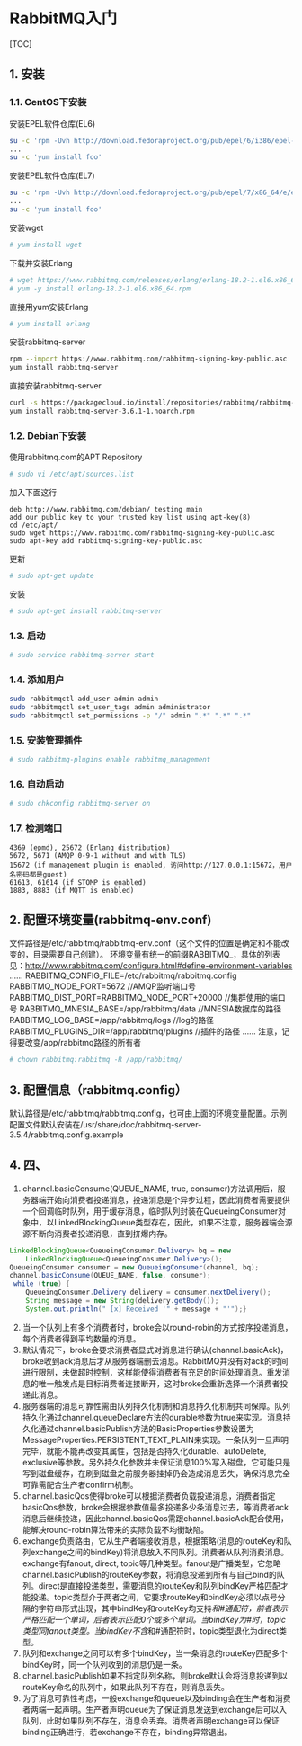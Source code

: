 # RabbitMQ入门

[TOC]

## 1. 安装

### 1.1. CentOS下安装

安装EPEL软件仓库(EL6)

```sh
su -c 'rpm -Uvh http://download.fedoraproject.org/pub/epel/6/i386/epel-release-6-8.noarch.rpm'
...
su -c 'yum install foo'
```

安装EPEL软件仓库(EL7)

```sh
su -c 'rpm -Uvh http://download.fedoraproject.org/pub/epel/7/x86_64/e/epel-release-7-5.noarch.rpm'
...
su -c 'yum install foo'
```

安装wget

```sh
# yum install wget
```

下载并安装Erlang

```sh
# wget https://www.rabbitmq.com/releases/erlang/erlang-18.2-1.el6.x86_64.rpm
# yum -y install erlang-18.2-1.el6.x86_64.rpm
```

直接用yum安装Erlang

```sh
# yum install erlang
```

安装rabbitmq-server

```sh
rpm --import https://www.rabbitmq.com/rabbitmq-signing-key-public.asc
yum install rabbitmq-server
```

直接安装rabbitmq-server

```sh
curl -s https://packagecloud.io/install/repositories/rabbitmq/rabbitmq-server/script.rpm.sh | sudo bash
yum install rabbitmq-server-3.6.1-1.noarch.rpm
```

### 1.2. Debian下安装

使用rabbitmq.com的APT Repository

```sh
# sudo vi /etc/apt/sources.list
```

加入下面这行

```text
deb http://www.rabbitmq.com/debian/ testing main
add our public key to your trusted key list using apt-key(8)
cd /etc/apt/
sudo wget https://www.rabbitmq.com/rabbitmq-signing-key-public.asc
sudo apt-key add rabbitmq-signing-key-public.asc
```

更新

```sh
# sudo apt-get update
```

安装

```sh
# sudo apt-get install rabbitmq-server
```

### 1.3. 启动

```sh
# sudo service rabbitmq-server start
```

### 1.4. 添加用户

```sh
sudo rabbitmqctl add_user admin admin
sudo rabbitmqctl set_user_tags admin administrator
sudo rabbitmqctl set_permissions -p "/" admin ".*" ".*" ".*"
```

### 1.5. 安装管理插件

```sh
# sudo rabbitmq-plugins enable rabbitmq_management
```

### 1.6. 自动启动

```sh
# sudo chkconfig rabbitmq-server on
```

### 1.7. 检测端口

```text
4369 (epmd), 25672 (Erlang distribution)
5672, 5671 (AMQP 0-9-1 without and with TLS)
15672 (if management plugin is enabled, 访问http://127.0.0.1:15672，用户名密码都是guest)
61613, 61614 (if STOMP is enabled)
1883, 8883 (if MQTT is enabled)
```

## 2. 配置环境变量(rabbitmq-env.conf)

文件路径是/etc/rabbitmq/rabbitmq-env.conf（这个文件的位置是确定和不能改变的，目录需要自己创建）。
环境变量有统一的前缀RABBITMQ_，具体的列表见：http://www.rabbitmq.com/configure.html#define-environment-variables
……
RABBITMQ_CONFIG_FILE=/etc/rabbitmq/rabbitmq.config
RABBITMQ_NODE_PORT=5672                            //AMQP监听端口号
RABBITMQ_DIST_PORT=RABBITMQ_NODE_PORT+20000        //集群使用的端口号
RABBITMQ_MNESIA_BASE=/app/rabbitmq/data            //MNESIA数据库的路径
RABBITMQ_LOG_BASE=/app/rabbitmq/logs               //log的路径
RABBITMQ_PLUGINS_DIR=/app/rabbitmq/plugins         //插件的路径
……
注意，记得要改变/app/rabbitmq路径的所有者

```sh
# chown rabbitmq:rabbitmq -R /app/rabbitmq/
```

## 3. 配置信息（rabbitmq.config）

默认路径是/etc/rabbitmq/rabbitmq.config，也可由上面的环境变量配置。示例配置文件默认安装在/usr/share/doc/rabbitmq-server-3.5.4/rabbitmq.config.example

## 4. 四、	

1. channel.basicConsume(QUEUE_NAME, true, consumer)方法调用后，服务器端开始向消费者投递消息，投递消息是个异步过程，因此消费者需要提供一个回调临时队列，用于缓存消息，临时队列封装在QueueingConsumer对象中，以LinkedBlockingQueue类型存在，因此，如果不注意，服务器端会源源不断向消费者投递消息，直到挤爆内存。

```java
LinkedBlockingQueue<QueueingConsumer.Delivery> bq = new 
    LinkedBlockingQueue<QueueingConsumer.Delivery>();
QueueingConsumer consumer = new QueueingConsumer(channel, bq);
channel.basicConsume(QUEUE_NAME, false, consumer);
 while (true) {
    QueueingConsumer.Delivery delivery = consumer.nextDelivery();
    String message = new String(delivery.getBody());
    System.out.println(" [x] Received '" + message + "'");}
```

2. 当一个队列上有多个消费者时，broke会以round-robin的方式按序投递消息，每个消费者得到平均数量的消息。
3. 默认情况下，broke会要求消费者显式对消息进行确认(channel.basicAck)，broke收到ack消息后才从服务器端删去消息。RabbitMQ并没有对ack的时间进行限制，未做超时控制，这样能使得消费者有充足的时间处理消息。重发消息的唯一触发点是目标消费者连接断开，这时broke会重新选择一个消费者投递此消息。
4. 服务器端的消息可靠性需由队列持久化机制和消息持久化机制共同保障。队列持久化通过channel.queueDeclare方法的durable参数为true来实现。消息持久化通过channel.basicPublish方法的BasicProperties参数设置为MessageProperties.PERSISTENT_TEXT_PLAIN来实现。一条队列一旦声明完毕，就能不能再改变其属性，包括是否持久化durable、autoDelete, exclusive等参数。另外持久化参数并未保证消息100%写入磁盘，它可能只是写到磁盘缓存，在刷到磁盘之前服务器挂掉仍会造成消息丢失，确保消息完全可靠需配合生产者confirm机制。
5. channel.basicQos使得broke可以根据消费者负载投递消息，消费者指定basicQos参数，broke会根据参数值最多投递多少条消息过去，等消费者ack消息后继续投递，因此channel.basicQos需跟channel.basicAck配合使用，能解决round-robin算法带来的实际负载不均衡缺陷。
6. exchange负责路由，它从生产者端接收消息，根据策略(消息的routeKey和队列exchange之间的bindKey)将消息放入不同队列。消费者从队列消费消息。exchange有fanout, direct, topic等几种类型。fanout是广播类型，它忽略channel.basicPublish的routeKey参数，将消息投递到所有与自己bind的队列。direct是直接投递类型，需要消息的routeKey和队列bindKey严格匹配才能投递。topic类型介于两者之间，它要求routeKey和bindKey必须以点号分隔的字符串形式出现，其中bindKey和routeKey均支持*和#通配符，前者表示严格匹配一个单词，后者表示匹配0个或多个单词。当bindKey为#时，topic类型同fanout类型。当bindKey不含*和#通配符时，topic类型退化为direct类型。
7. 队列和exchange之间可以有多个bindKey，当一条消息的routeKey匹配多个bindKey时，同一个队列收到的消息仍是一条。
8. channel.basicPublish如果不指定队列名称，则broke默认会将消息投递到以routeKey命名的队列中，如果此队列不存在，则消息丢失。
9. 为了消息可靠性考虑，一般exchange和queue以及binding会在生产者和消费者两端一起声明。生产者声明queue为了保证消息发送到exchange后可以入队列，此时如果队列不存在，消息会丢弃。消费者声明exchange可以保证binding正确进行，若exchange不存在，binding异常退出。

